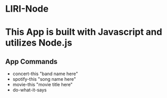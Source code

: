 # LIRI-Node



# This App is built with Javascript and utilizes Node.js

## App Commands
* concert-this "band name here"
* spotify-this "song name here"
* movie-this "movie title here"
* do-what-it-says 




